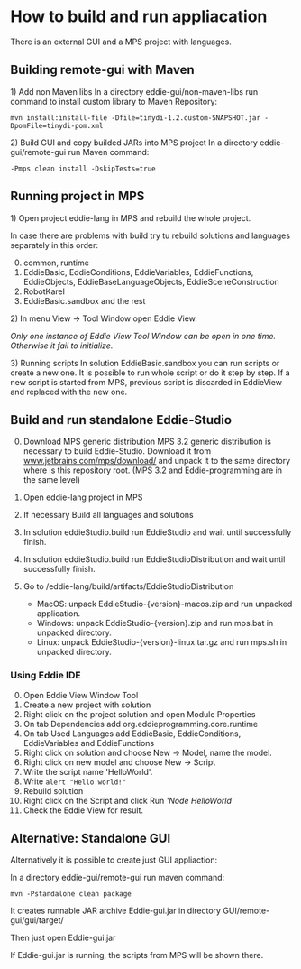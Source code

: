 # How to build and run appliacation

There is an external GUI and a MPS project with languages.

## Building remote-gui with Maven

1\) Add non Maven libs
In a directory eddie-gui/non-maven-libs run command to install custom library to Maven Repository:

```
mvn install:install-file -Dfile=tinydi-1.2.custom-SNAPSHOT.jar -DpomFile=tinydi-pom.xml
```

2\) Build GUI and copy builded JARs into MPS project
In a directory eddie-gui/remote-gui run Maven command:

```
-Pmps clean install -DskipTests=true
```

## Running project in MPS
1\) Open project eddie-lang in MPS and rebuild the whole project.

In case there are problems with build try tu rebuild solutions and languages separately in this order:

0. common, runtime
0. EddieBasic, EddieConditions, EddieVariables, EddieFunctions, EddieObjects, EddieBaseLanguageObjects,
EddieSceneConstruction
0. RobotKarel
0. EddieBasic.sandbox and the rest

2\) In menu View -> Tool Window open Eddie View.

*Only one instance of Eddie View Tool Window can be open in one time. Otherwise it fail to initialize.*

3\) Running scripts
In solution EddieBasic.sandbox you can run scripts or create a new one.
It is possible to run whole script or do it step by step.
If a new script is started from MPS, previous script is discarded in EddieView and replaced with the new one.

## Build and run standalone Eddie-Studio

0. Download MPS generic distribution
MPS 3.2 generic distribution is necessary to build Eddie-Studio.
Download it from www.jetbrains.com/mps/download/ and unpack it to the same directory where is this repository root.
(MPS 3.2 and Eddie-programming are in the same level)

0. Open eddie-lang project in MPS
0. If necessary Build all languages and solutions
0. In solution eddieStudio.build run EddieStudio and wait until successfully finish.
0. In solution eddieStudio.build run EddieStudioDistribution and wait until successfully finish.
0. Go to /eddie-lang/build/artifacts/EddieStudioDistribution
    * MacOS: unpack EddieStudio-{version}-macos.zip and run unpacked application.
    * Windows: unpack EddieStudio-{version}.zip and run mps.bat in unpacked directory.
    * Linux: unpack EddieStudio-{version}-linux.tar.gz and run mps.sh in unpacked directory.

### Using Eddie IDE

0. Open Eddie View Window Tool
0. Create a new project with solution
0. Right click on the project solution and open Module Properties
0. On tab Dependencies add org.eddieprogramming.core.runtime
0. On tab Used Languages add EddieBasic, EddieConditions, EddieVariables and EddieFunctions
0. Right click on solution and choose New -> Model, name the model.
0. Right click on new model and choose New -> Script
0. Write the script name 'HelloWorld'.
0. Write `alert "Hello world!"`
0. Rebuild solution
0. Right click on the Script and click Run *'Node HelloWorld'*
0. Check the Eddie View for result.



## Alternative: Standalone GUI
Alternatively it is possible to create just GUI appliaction:

In a directory eddie-gui/remote-gui run maven command:

```
mvn -Pstandalone clean package
```

It creates runnable JAR archive Eddie-gui.jar in directory GUI/remote-gui/gui/target/

Then just open Eddie-gui.jar

If Eddie-gui.jar is running, the scripts from MPS will be shown there.
